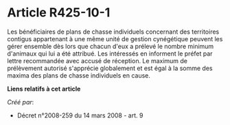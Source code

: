 # Article R425-10-1

Les bénéficiaires de plans de chasse individuels concernant des territoires contigus appartenant à une même unité de gestion
cynégétique peuvent les gérer ensemble dès lors que chacun d'eux a prélevé le nombre minimum d'animaux qui lui a été
attribué. Les intéressés en informent le préfet par lettre recommandée avec accusé de réception. Le maximum de prélèvement
autorisé s'apprécie globalement et est égal à la somme des maxima des plans de chasse individuels en cause.

**Liens relatifs à cet article**

_Créé par_:

  - Décret n°2008-259 du 14 mars 2008 - art. 9
